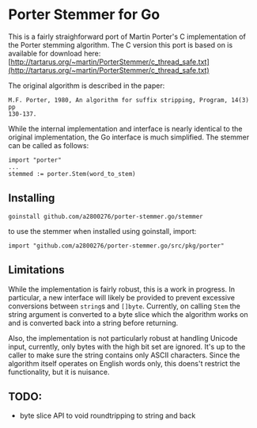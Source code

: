 Porter Stemmer for Go
=====================

This is a fairly straighforward port of Martin Porter's C implementation
of the Porter stemming algorithm. The C version this port is based on is
available for download here:
[http://tartarus.org/~martin/PorterStemmer/c_thread_safe.txt](http://tartarus.org/~martin/PorterStemmer/c_thread_safe.txt)

The original algorithm is described in the paper:

    M.F. Porter, 1980, An algorithm for suffix stripping, Program, 14(3) pp
    130-137.


While the internal implementation and interface is nearly identical to
the original implementation, the Go interface is much simplified. The
stemmer can be called as follows:

    import "porter"
    ...
    stemmed := porter.Stem(word_to_stem)

Installing
----------

    goinstall github.com/a2800276/porter-stemmer.go/stemmer

to use the stemmer when installed using goinstall, import:

    import "github.com/a2800276/porter-stemmer.go/src/pkg/porter"

Limitations
-----------

While the implementation is fairly robust, this is a work in progress.
In particular, a new interface will likely be provided to prevent
excessive conversions between `string`s and `[]byte`. Currently, on
calling `Stem` the string argument is converted to a byte slice which
the algorithm works on and is converted back into a string before
returning.

Also, the implementation is not particularly robust at handling Unicode
input, currently, only bytes with the high bit set are ignored. It's up
to the caller to make sure the string contains only ASCII characters.
Since the algorithm itself operates on English words only, this doens't
restrict the functionality, but it is nuisance.

TODO:
----- 
* byte slice API to void roundtripping to string and back 
